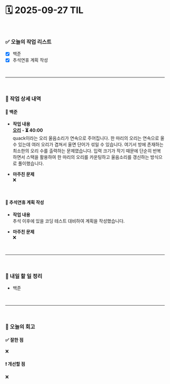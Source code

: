 # 🗓️ 2025-09-27 TIL

<br>

### ✅ 오늘의 작업 리스트  
- [x] 백준
- [x] 추석연휴 계획 작성  

<br>

---

<br>

### 📌 작업 상세 내역  

#### 🔹 백준
- **작업 내용**<br>
**[오리](https://www.acmicpc.net/problem/12933) - ⏳ 40:00**<br>
quack이라는 오리 울음소리가 연속으로 주어집니다. 한 마리의 오리는 연속으로 울 수 있는데 여러 오리가 겹쳐서 울면 단어가 섞일 수 있습니다. 여기서 방에 존재하는 최소한의 오리 수를 출력하는 문제였습니다. 입력 크기가 작기 때문에 단순히 반복하면서 스택을 활용하여 한 마리의 오리를 카운팅하고 울음소리를 갱신하는 방식으로 풀이했습니다.

- **마주친 문제**<br>
❌

<br>

#### 🔹 추석연휴 계획 작성
- **작업 내용**<br>
추석 이후에 있을 코딩 테스트 대비하여 계획을 작성했습니다.

- **마주친 문제**<br>
❌

<br>

---

<br>

### 🚀 내일 할 일 정리  

- 백준

<br>

---

<br>

### 🧐 오늘의 회고  

#### ✅ 잘한 점
❌

#### ❗ 개선할 점
❌

<br><br><br>